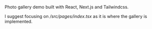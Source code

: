 Photo gallery demo built with React, Next.js and Tailwindcss.

I suggest focusing on _/src/pages/index.tsx_ as it is where the gallery is implemented.
